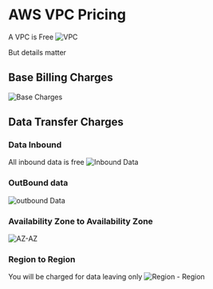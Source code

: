 # AWS VPC Pricing
A VPC is Free
![VPC](image_195.png)



But details matter 

## Base Billing Charges
![Base Charges](image_196.png)

## Data Transfer Charges

### Data Inbound
All inbound data is free
![Inbound Data](image_197.png)

### OutBound data
![outbound Data](image_198.png)

### Availability Zone to Availability Zone
![AZ-AZ](image_199.png)

### Region to Region
You will be charged for data leaving only
![Region - Region](image_200.png)
